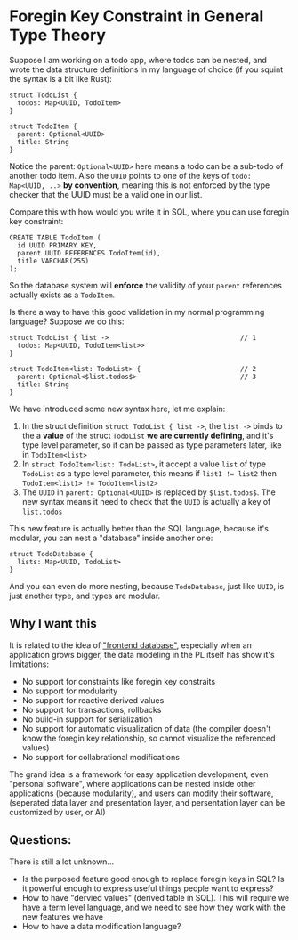# Foregin Key Constraint in General Type Theory

Suppose I am working on a todo app, where todos can be nested, and wrote the data structure definitions in my language of choice (if you squint the syntax is a bit like Rust):
```
struct TodoList {
  todos: Map<UUID, TodoItem>
}

struct TodoItem {
  parent: Optional<UUID>
  title: String
} 
```

Notice the parent: `Optional<UUID>` here means a todo can be a sub-todo of another todo item. Also the `UUID` points to one of the keys of `todo: Map<UUID, ..>`  **by convention**, meaning this is not enforced by the type checker that the UUID must be a valid one in our list.

Compare this with how would you write it in SQL, where you can use foregin key constraint:

```
CREATE TABLE TodoItem (
  id UUID PRIMARY KEY,
  parent UUID REFERENCES TodoItem(id),
  title VARCHAR(255)
);
```
So the database system will **enforce** the validity of your `parent` references actually exists as a `TodoItem`.

Is there a way to have this good validation in my normal programming language? Suppose we do this:

```
struct TodoList { list ->                                 // 1
  todos: Map<UUID, TodoItem<list>>
}

struct TodoItem<list: TodoList> {                         // 2
  parent: Optional<$list.todos$>                          // 3
  title: String
}
```

We have introduced some new syntax here, let me explain:
1. In the struct definition `struct TodoList { list ->`, the `list ->` binds to the a **value** of the struct `TodoList` **we are currently defining**, and it's type level parameter, so it can be passed as type parameters later, like in `TodoItem<list>`
2. In `struct TodoItem<list: TodoList>`, it accept a value `list` of type `TodoList` as a type level parameter, this means if `list1 != list2` then `TodoItem<list1> != TodoItem<list2>`
3. The `UUID` in `parent: Optional<UUID>` is replaced by `$list.todos$`. The new syntax means it need to check that the `UUID` is actually a key of `list.todos`


This new feature is actually better than the SQL language, because it's modular, you can nest a "database" inside another one:
```
struct TodoDatabase {
  lists: Map<UUID, TodoList>
}
```
And you can even do more nesting, because `TodoDatabase`, just like `UUID`, is just another type, and types are modular.


## Why I want this

It is related to the idea of ["frontend database"](https://rxdb.info/articles/frontend-database.html), especially when an application grows bigger, the data modeling in the PL itself has show it's limitations:
* No support for constraints like foregin key constraits
* No support for modularity
* No support for reactive derived values
* No support for transactions, rollbacks
* No build-in support for serialization
* No support for automatic visualization of data (the compiler doesn't know the foregin key relationship, so cannot visualize the referenced values)
* No support for collabrational modifications

The grand idea is a framework for easy application development, even "personal software", where applications can be nested inside other applications (because modularity), and users can modify their software, (seperated data layer and presentation layer, and persentation layer can be customized by user, or AI)

## Questions:

There is still a lot unknown...

* Is the purposed feature good enough to replace foregin keys in SQL? Is it powerful enough to express useful things people want to express?
* How to have "dervied values" (derived table in SQL). This will require we have a term level language, and we need to see how they work with the new features we have
* How to have a data modification language?

